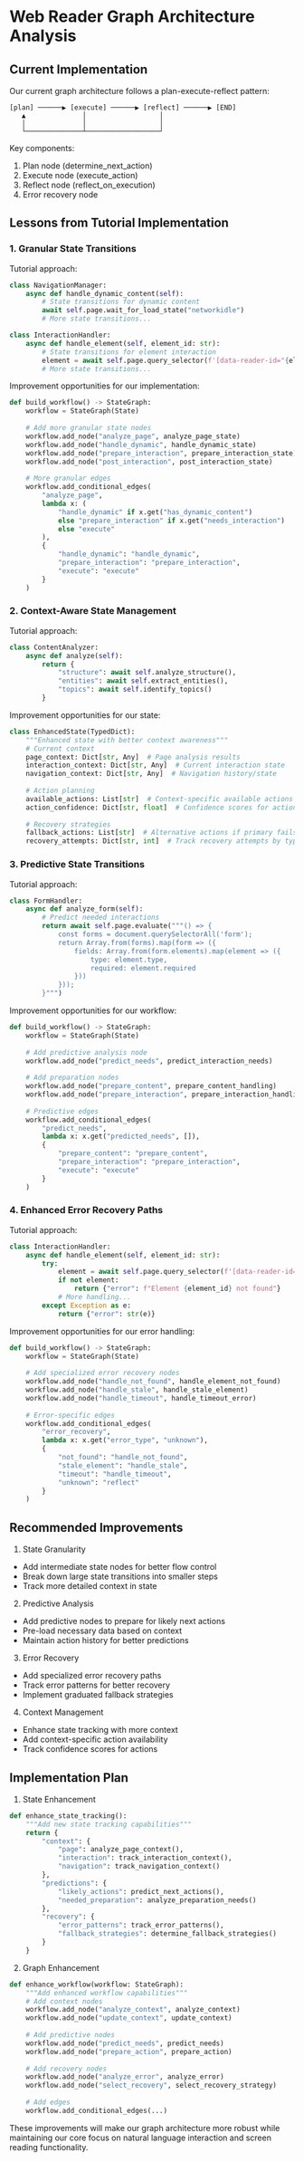 # Web Reader Graph Architecture Analysis

## Current Implementation

Our current graph architecture follows a plan-execute-reflect pattern:

```
[plan] ──────▶ [execute] ──────▶ [reflect] ──────▶ [END]
   ▲              │                  │
   │              │                  │
   └──────────────┴──────────────────┘
```

Key components:
1. Plan node (determine_next_action)
2. Execute node (execute_action)
3. Reflect node (reflect_on_execution)
4. Error recovery node

## Lessons from Tutorial Implementation

### 1. Granular State Transitions

Tutorial approach:
```python
class NavigationManager:
    async def handle_dynamic_content(self):
        # State transitions for dynamic content
        await self.page.wait_for_load_state("networkidle")
        # More state transitions...

class InteractionHandler:
    async def handle_element(self, element_id: str):
        # State transitions for element interaction
        element = await self.page.query_selector(f'[data-reader-id="{element_id}"]')
        # More state transitions...
```

Improvement opportunities for our implementation:

```python
def build_workflow() -> StateGraph:
    workflow = StateGraph(State)
    
    # Add more granular state nodes
    workflow.add_node("analyze_page", analyze_page_state)
    workflow.add_node("handle_dynamic", handle_dynamic_state)
    workflow.add_node("prepare_interaction", prepare_interaction_state)
    workflow.add_node("post_interaction", post_interaction_state)
    
    # More granular edges
    workflow.add_conditional_edges(
        "analyze_page",
        lambda x: (
            "handle_dynamic" if x.get("has_dynamic_content")
            else "prepare_interaction" if x.get("needs_interaction")
            else "execute"
        ),
        {
            "handle_dynamic": "handle_dynamic",
            "prepare_interaction": "prepare_interaction",
            "execute": "execute"
        }
    )
```

### 2. Context-Aware State Management

Tutorial approach:
```python
class ContentAnalyzer:
    async def analyze(self):
        return {
            "structure": await self.analyze_structure(),
            "entities": await self.extract_entities(),
            "topics": await self.identify_topics()
        }
```

Improvement opportunities for our state:

```python
class EnhancedState(TypedDict):
    """Enhanced state with better context awareness"""
    # Current context
    page_context: Dict[str, Any]  # Page analysis results
    interaction_context: Dict[str, Any]  # Current interaction state
    navigation_context: Dict[str, Any]  # Navigation history/state
    
    # Action planning
    available_actions: List[str]  # Context-specific available actions
    action_confidence: Dict[str, float]  # Confidence scores for actions
    
    # Recovery strategies
    fallback_actions: List[str]  # Alternative actions if primary fails
    recovery_attempts: Dict[str, int]  # Track recovery attempts by type
```

### 3. Predictive State Transitions

Tutorial approach:
```python
class FormHandler:
    async def analyze_form(self):
        # Predict needed interactions
        return await self.page.evaluate("""() => {
            const forms = document.querySelectorAll('form');
            return Array.from(forms).map(form => ({
                fields: Array.from(form.elements).map(element => ({
                    type: element.type,
                    required: element.required
                }))
            }));
        }""")
```

Improvement opportunities for our workflow:

```python
def build_workflow() -> StateGraph:
    workflow = StateGraph(State)
    
    # Add predictive analysis node
    workflow.add_node("predict_needs", predict_interaction_needs)
    
    # Add preparation nodes
    workflow.add_node("prepare_content", prepare_content_handling)
    workflow.add_node("prepare_interaction", prepare_interaction_handling)
    
    # Predictive edges
    workflow.add_conditional_edges(
        "predict_needs",
        lambda x: x.get("predicted_needs", []),
        {
            "prepare_content": "prepare_content",
            "prepare_interaction": "prepare_interaction",
            "execute": "execute"
        }
    )
```

### 4. Enhanced Error Recovery Paths

Tutorial approach:
```python
class InteractionHandler:
    async def handle_element(self, element_id: str):
        try:
            element = await self.page.query_selector(f'[data-reader-id="{element_id}"]')
            if not element:
                return {"error": f"Element {element_id} not found"}
            # More handling...
        except Exception as e:
            return {"error": str(e)}
```

Improvement opportunities for our error handling:

```python
def build_workflow() -> StateGraph:
    workflow = StateGraph(State)
    
    # Add specialized error recovery nodes
    workflow.add_node("handle_not_found", handle_element_not_found)
    workflow.add_node("handle_stale", handle_stale_element)
    workflow.add_node("handle_timeout", handle_timeout_error)
    
    # Error-specific edges
    workflow.add_conditional_edges(
        "error_recovery",
        lambda x: x.get("error_type", "unknown"),
        {
            "not_found": "handle_not_found",
            "stale_element": "handle_stale",
            "timeout": "handle_timeout",
            "unknown": "reflect"
        }
    )
```

## Recommended Improvements

1. State Granularity
- Add intermediate state nodes for better flow control
- Break down large state transitions into smaller steps
- Track more detailed context in state

2. Predictive Analysis
- Add predictive nodes to prepare for likely next actions
- Pre-load necessary data based on context
- Maintain action history for better predictions

3. Error Recovery
- Add specialized error recovery paths
- Track error patterns for better recovery
- Implement graduated fallback strategies

4. Context Management
- Enhance state tracking with more context
- Add context-specific action availability
- Track confidence scores for actions

## Implementation Plan

1. State Enhancement
```python
def enhance_state_tracking():
    """Add new state tracking capabilities"""
    return {
        "context": {
            "page": analyze_page_context(),
            "interaction": track_interaction_context(),
            "navigation": track_navigation_context()
        },
        "predictions": {
            "likely_actions": predict_next_actions(),
            "needed_preparation": analyze_preparation_needs()
        },
        "recovery": {
            "error_patterns": track_error_patterns(),
            "fallback_strategies": determine_fallback_strategies()
        }
    }
```

2. Graph Enhancement
```python
def enhance_workflow(workflow: StateGraph):
    """Add enhanced workflow capabilities"""
    # Add context nodes
    workflow.add_node("analyze_context", analyze_context)
    workflow.add_node("update_context", update_context)
    
    # Add predictive nodes
    workflow.add_node("predict_needs", predict_needs)
    workflow.add_node("prepare_action", prepare_action)
    
    # Add recovery nodes
    workflow.add_node("analyze_error", analyze_error)
    workflow.add_node("select_recovery", select_recovery_strategy)
    
    # Add edges
    workflow.add_conditional_edges(...)
```

These improvements will make our graph architecture more robust while maintaining our core focus on natural language interaction and screen reading functionality.
